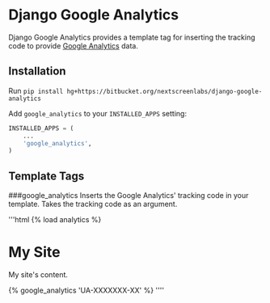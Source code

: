 Django Google Analytics
=======================

Django Google Analytics provides a template tag for inserting the tracking code to provide [Google Analytics](http://www.google.com/analytics/) data.

Installation
------------

Run `pip install hg+https://bitbucket.org/nextscreenlabs/django-google-analytics`

Add `google_analytics` to your `INSTALLED_APPS` setting:

```python
INSTALLED_APPS = (
    ...
    'google_analytics',
)
```

Template Tags
-------------

###google_analytics
Inserts the Google Analytics' tracking code in your template. Takes the tracking code as an argument.

'''html
{% load analytics %}
<html>
    <head>
        <title>My Site</title>
    </head>
    <body>
        <h1>My Site</h1>
        <p>My site's content.</p>
        {% google_analytics 'UA-XXXXXXX-XX' %}
    </body>
</html>
''''